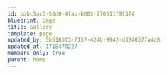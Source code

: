 ```yaml
---
id: bdbc5ac6-50d0-4fab-b085-270511f913f4
blueprint: page
title: Gallery
template: page
updated_by: 5b5183f3-7157-424b-9942-d3248577a4d8
updated_at: 1718470227
members_only: true
parent: home
---
```

